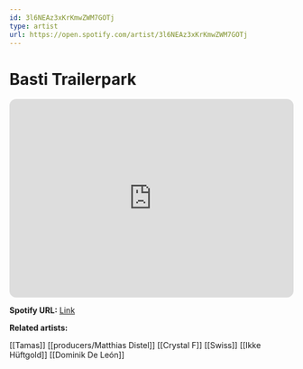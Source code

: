 ```yaml
---
id: 3l6NEAz3xKrKmwZWM7GOTj
type: artist
url: https://open.spotify.com/artist/3l6NEAz3xKrKmwZWM7GOTj
---
```

# Basti Trailerpark

<iframe style="border-radius:12px" src="https://open.spotify.com/embed/artist/3l6NEAz3xKrKmwZWM7GOTj" width="100%" height="352" frameBorder="0" allowfullscreen="" allow="autoplay; clipboard-write; encrypted-media; fullscreen; picture-in-picture" loading="lazy"></iframe>

**Spotify URL:** [Link](https://open.spotify.com/artist/3l6NEAz3xKrKmwZWM7GOTj)

**Related artists:**

[[Tamas]]
[[producers/Matthias Distel]]
[[Crystal F]]
[[Swiss]]
[[Ikke Hüftgold]]
[[Dominik De León]]
